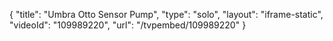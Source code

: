 {
    "title": "Umbra Otto Sensor Pump",
    "type": "solo",
    "layout": "iframe-static",
    "videoId": "109989220",
    "url": "\/tvpembed\/109989220"
}